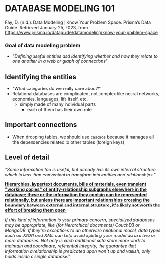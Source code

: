 # **DATABASE MODELING 101**

Fay, D. (n.d.). Data Modeling | Know Your Problem Space. Prisma’s Data Guide. Retrieved January 25, 2023, from https://www.prisma.io/dataguide/datamodeling/know-your-problem-space

### **Goal of data modeling problem**
- *"Defining useful entities and identifying whether and how they relate to one another in a web or graph of connections*"

## **Identifying the entities**
- "What categories do we really care about?"
- Relational databases are complicated, not complex like neural networks, economies, languages, life itself, etc.
    - simply made of many individual parts
        - each of them has their own role

## **Important connections**
- When dropping tables, we should use `cascade` because it manages all the dependencies related to other tables (foreign keys)

## **Level of detail**
*"Some information too is useful, but already has its own internal structure which is less than convenient to transform into entities and relationships."* 

<ins>**Hierarchies, hypertext documents, bills of materials, even transient "working copies" of entity-relationship subgraphs elsewhere in the database; these or the information they contain can be represented relationally, but unless there are important relationships crossing the boundary between external and internal structure, it's likely not worth the effort of breaking them open.**</ins>  

*If this kind of information is your primary concern, specialized databases may be appropriate, like (for hierarchical documents) CouchDB or MongoDB. If they're exceptions to an otherwise relational model, data types such as JSON and XML can help avoid splitting your model across two or more databases. Not only is each additional data store more work to maintain and coordinate, referential integrity, the guarantee that information a relationship is predicated upon won't up and vanish, only holds inside a single database.*"
